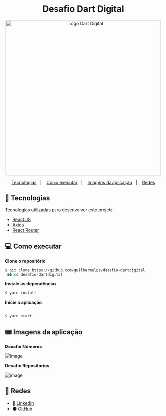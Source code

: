 <h1 align="center">Desafio Dart Digital</h1>

<p align="center">
  <a href="https://www.dartdigital.com.br/">
    <img width="500px" alt="Logo Dart Digital" src="https://www.dartdigital.com.br/wp-content/uploads/2019/09/Logo_dart-digital-Transparente.png">
  </a>
</p>

<p align="center">
  <a href="#-tecnologias">Tecnologias</a>&nbsp;&nbsp;&nbsp;|&nbsp;&nbsp;&nbsp;
  <a href="#-como-executar">Como executar</a>&nbsp;&nbsp;&nbsp;|&nbsp;&nbsp;&nbsp;
  <a href="#-imagens-da-aplicação">Imagens da aplicação</a>&nbsp;&nbsp;&nbsp;|&nbsp;&nbsp;&nbsp;
  <a href="#-redes">Redes</a>
</p>

## 🚀 Tecnologias

Tecnologias utilizadas para desenvolver este projeto:

- [React JS](https://pt-br.reactjs.org/)
- [Axios](https://github.com/axios/axios)
- [React Router](https://reactrouter.com/web/guides/quick-start)


## 💻 Como executar 


**Clone o repositório**

```bash
$ git clone https://github.com/guilhermelps/desafio-dartdigital
 && cd desafio-dartdigital
```

**Instale as dependências**

```bash
$ yarn install
```

**Inicie a aplicação**

```bash

$ yarn start

```


## 📟 Imagens da aplicação

**Desafio Números**

![image](https://user-images.githubusercontent.com/56078026/123503809-ada2d680-d62b-11eb-809c-35c923eff617.png)

**Desafio Repositórios**

![image](https://user-images.githubusercontent.com/56078026/123503785-81875580-d62b-11eb-8d33-9c3b8cbc6362.png)



## 📱 Redes

- 🔵 [LinkedIn](https://www.linkedin.com/in/guilhermelps/)
- ⚫ [GitHub](https://github.com/guilhermelps)

